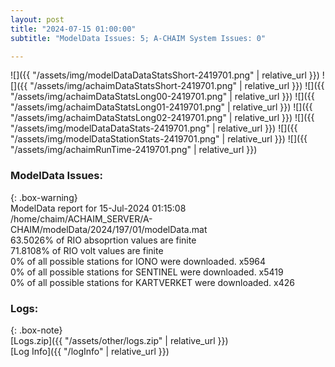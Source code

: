 ```yaml
---
layout: post
title: "2024-07-15 01:00:00"
subtitle: "ModelData Issues: 5; A-CHAIM System Issues: 0"

---
```


![]({{ "/assets/img/modelDataDataStatsShort-2419701.png" | relative_url }})
![]({{ "/assets/img/achaimDataStatsShort-2419701.png" | relative_url }})
![]({{ "/assets/img/achaimDataStatsLong00-2419701.png" | relative_url }})
![]({{ "/assets/img/achaimDataStatsLong01-2419701.png" | relative_url }})
![]({{ "/assets/img/achaimDataStatsLong02-2419701.png" | relative_url }})
![]({{ "/assets/img/modelDataDataStats-2419701.png" | relative_url }})
![]({{ "/assets/img/modelDataStationStats-2419701.png" | relative_url }})
![]({{ "/assets/img/achaimRunTime-2419701.png" | relative_url }})


### ModelData Issues:  
  
{: .box-warning}  
 ModelData report for 15-Jul-2024 01:15:08   
 /home/chaim/ACHAIM_SERVER/A-CHAIM/modelData/2024/197/01/modelData.mat   
 63.5026% of RIO absoprtion values are finite   
 71.8108% of RIO volt values are finite   
 0% of all possible stations for IONO were downloaded. x5964   
 0% of all possible stations for SENTINEL were downloaded. x5419   
 0% of all possible stations for KARTVERKET were downloaded. x426   
  


### Logs:  
  
{: .box-note}  
[Logs.zip]({{ "/assets/other/logs.zip" | relative_url }})  
[Log Info]({{ "/logInfo" | relative_url }})  

